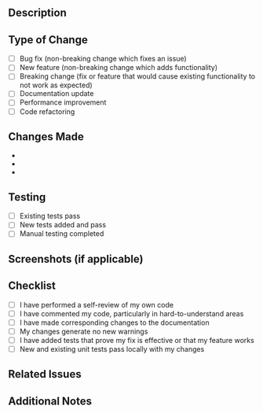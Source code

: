 ## Description
<!-- Provide a brief description of the changes in this PR -->

## Type of Change
<!-- Please mark the relevant option with an "x" -->
- [ ] Bug fix (non-breaking change which fixes an issue)
- [ ] New feature (non-breaking change which adds functionality)
- [ ] Breaking change (fix or feature that would cause existing functionality to not work as expected)
- [ ] Documentation update
- [ ] Performance improvement
- [ ] Code refactoring

## Changes Made
<!-- List the key changes made in this PR -->
-
-
-

## Testing
<!-- Describe the tests you ran to verify your changes -->
- [ ] Existing tests pass
- [ ] New tests added and pass
- [ ] Manual testing completed

## Screenshots (if applicable)
<!-- Add screenshots or GIFs to help explain your changes -->

## Checklist
- [ ] I have performed a self-review of my own code
- [ ] I have commented my code, particularly in hard-to-understand areas
- [ ] I have made corresponding changes to the documentation
- [ ] My changes generate no new warnings
- [ ] I have added tests that prove my fix is effective or that my feature works
- [ ] New and existing unit tests pass locally with my changes

## Related Issues
<!-- Link to any related issues using "Fixes #123" or "Closes #123" -->

## Additional Notes
<!-- Any additional information that reviewers should know -->